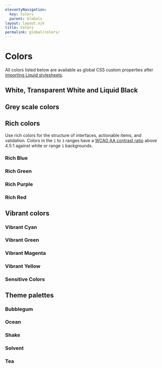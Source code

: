 ```yaml
---
eleventyNavigation:
  key: Colors
  parent: Globals
layout: layout.njk
title: Colors
permalink: global/colors/
---
```


# Colors

All colors listed below are available as global CSS custom properties after [importing Liquid stylesheets](introduction/getting-started/#import-stylesheets).

## White, Transparent White and Liquid Black

<docs-color var="--ld-col-wht"></docs-color>
<docs-color var="--ld-col-wht-alpha-highest"></docs-color>
<docs-color var="--ld-col-wht-alpha-high"></docs-color>
<docs-color is-transparent var="--ld-col-wht-alpha-medium"></docs-color>
<docs-color is-transparent var="--ld-col-wht-alpha-low"></docs-color>
<docs-color is-transparent var="--ld-col-wht-alpha-lowest"></docs-color>
<docs-color var="--ld-col-neutral"></docs-color>

## Grey scale colors

<docs-color var="--ld-col-neutral-010"></docs-color>
<docs-color var="--ld-col-neutral-050"></docs-color>
<docs-color var="--ld-col-neutral-100"></docs-color>
<docs-color var="--ld-col-neutral-200"></docs-color>
<docs-color var="--ld-col-neutral-300"></docs-color>
<docs-color var="--ld-col-neutral-400"></docs-color>
<docs-color var="--ld-col-neutral-500"></docs-color>
<docs-color var="--ld-col-neutral-600"></docs-color>
<docs-color var="--ld-col-neutral-700"></docs-color>
<docs-color var="--ld-col-neutral-800"></docs-color>
<docs-color var="--ld-col-neutral-900"></docs-color>

## Rich colors

Use rich colors for the structure of interfaces, actionable items, and validation. Colors in the `1` to `3` ranges have a [WCAG AA contrast ratio](https://www.w3.org/TR/UNDERSTANDING-WCAG20/visual-audio-contrast-contrast.html) above 4.5:1 against white or range `1` backgrounds.

### Rich Blue

<docs-color var="--ld-col-rb-010"></docs-color>
<docs-color var="--ld-col-rb-050"></docs-color>
<docs-color var="--ld-col-rb-100"></docs-color>
<docs-color var="--ld-col-rb-200"></docs-color>
<docs-color var="--ld-col-rb-300"></docs-color>
<docs-color var="--ld-col-rb-400"></docs-color>
<docs-color var="--ld-col-rb-500"></docs-color>
<docs-color var="--ld-col-rb-600"></docs-color>
<docs-color var="--ld-col-rb-700"></docs-color>
<docs-color var="--ld-col-rb-800"></docs-color>
<docs-color var="--ld-col-rb-900"></docs-color>
<docs-color is-transparent var="--ld-col-rb-alpha-low"></docs-color>
<docs-color is-transparent var="--ld-col-rb-alpha-lowest"></docs-color>

### Rich Green

<docs-color var="--ld-col-rg-010"></docs-color>
<docs-color var="--ld-col-rg-050"></docs-color>
<docs-color var="--ld-col-rg-100"></docs-color>
<docs-color var="--ld-col-rg-200"></docs-color>
<docs-color var="--ld-col-rg-300"></docs-color>
<docs-color var="--ld-col-rg-400"></docs-color>
<docs-color var="--ld-col-rg-500"></docs-color>
<docs-color var="--ld-col-rg-600"></docs-color>
<docs-color var="--ld-col-rg-700"></docs-color>
<docs-color var="--ld-col-rg-800"></docs-color>
<docs-color var="--ld-col-rg-900"></docs-color>
<docs-color is-transparent var="--ld-col-rg-alpha-low"></docs-color>
<docs-color is-transparent var="--ld-col-rg-alpha-lowest"></docs-color>

### Rich Purple

<docs-color var="--ld-col-rp-010"></docs-color>
<docs-color var="--ld-col-rp-050"></docs-color>
<docs-color var="--ld-col-rp-100"></docs-color>
<docs-color var="--ld-col-rp-200"></docs-color>
<docs-color var="--ld-col-rp-300"></docs-color>
<docs-color var="--ld-col-rp-400"></docs-color>
<docs-color var="--ld-col-rp-500"></docs-color>
<docs-color var="--ld-col-rp-600"></docs-color>
<docs-color var="--ld-col-rp-700"></docs-color>
<docs-color var="--ld-col-rp-800"></docs-color>
<docs-color var="--ld-col-rp-900"></docs-color>
<docs-color is-transparent var="--ld-col-rp-alpha-low"></docs-color>
<docs-color is-transparent var="--ld-col-rp-alpha-lowest"></docs-color>

### Rich Red

<docs-color var="--ld-col-rr-010"></docs-color>
<docs-color var="--ld-col-rr-050"></docs-color>
<docs-color var="--ld-col-rr-100"></docs-color>
<docs-color var="--ld-col-rr-200"></docs-color>
<docs-color var="--ld-col-rr-300"></docs-color>
<docs-color var="--ld-col-rr-400"></docs-color>
<docs-color var="--ld-col-rr-500"></docs-color>
<docs-color var="--ld-col-rr-600"></docs-color>
<docs-color var="--ld-col-rr-700"></docs-color>
<docs-color var="--ld-col-rr-800"></docs-color>
<docs-color var="--ld-col-rr-900"></docs-color>
<docs-color is-transparent var="--ld-col-rr-alpha-low"></docs-color>
<docs-color is-transparent var="--ld-col-rr-alpha-lowest"></docs-color>

## Vibrant colors

### Vibrant Cyan

<docs-color var="--ld-col-vc-010"></docs-color>
<docs-color var="--ld-col-vc-050"></docs-color>
<docs-color var="--ld-col-vc-100"></docs-color>
<docs-color var="--ld-col-vc-200"></docs-color>
<docs-color var="--ld-col-vc-300"></docs-color>
<docs-color var="--ld-col-vc-400"></docs-color>
<docs-color var="--ld-col-vc-500"></docs-color>
<docs-color var="--ld-col-vc-600"></docs-color>
<docs-color var="--ld-col-vc-700"></docs-color>
<docs-color var="--ld-col-vc-800"></docs-color>
<docs-color var="--ld-col-vc-900"></docs-color>
<docs-color is-transparent var="--ld-col-vc-alpha-low"></docs-color>
<docs-color is-transparent var="--ld-col-vc-alpha-lowest"></docs-color>

### Vibrant Green

<docs-color var="--ld-col-vg-010"></docs-color>
<docs-color var="--ld-col-vg-050"></docs-color>
<docs-color var="--ld-col-vg-100"></docs-color>
<docs-color var="--ld-col-vg-200"></docs-color>
<docs-color var="--ld-col-vg-300"></docs-color>
<docs-color var="--ld-col-vg-400"></docs-color>
<docs-color var="--ld-col-vg-500"></docs-color>
<docs-color var="--ld-col-vg-600"></docs-color>
<docs-color var="--ld-col-vg-700"></docs-color>
<docs-color var="--ld-col-vg-800"></docs-color>
<docs-color var="--ld-col-vg-900"></docs-color>
<docs-color is-transparent var="--ld-col-vg-alpha-low"></docs-color>
<docs-color is-transparent var="--ld-col-vg-alpha-lowest"></docs-color>

### Vibrant Magenta

<docs-color var="--ld-col-vm-010"></docs-color>
<docs-color var="--ld-col-vm-050"></docs-color>
<docs-color var="--ld-col-vm-100"></docs-color>
<docs-color var="--ld-col-vm-200"></docs-color>
<docs-color var="--ld-col-vm-300"></docs-color>
<docs-color var="--ld-col-vm-400"></docs-color>
<docs-color var="--ld-col-vm-500"></docs-color>
<docs-color var="--ld-col-vm-600"></docs-color>
<docs-color var="--ld-col-vm-700"></docs-color>
<docs-color var="--ld-col-vm-800"></docs-color>
<docs-color var="--ld-col-vm-900"></docs-color>
<docs-color is-transparent var="--ld-col-vm-alpha-low"></docs-color>
<docs-color is-transparent var="--ld-col-vm-alpha-lowest"></docs-color>

### Vibrant Yellow

<docs-color var="--ld-col-vy-010"></docs-color>
<docs-color var="--ld-col-vy-050"></docs-color>
<docs-color var="--ld-col-vy-100"></docs-color>
<docs-color var="--ld-col-vy-200"></docs-color>
<docs-color var="--ld-col-vy-300"></docs-color>
<docs-color var="--ld-col-vy-400"></docs-color>
<docs-color var="--ld-col-vy-500"></docs-color>
<docs-color var="--ld-col-vy-600"></docs-color>
<docs-color var="--ld-col-vy-700"></docs-color>
<docs-color var="--ld-col-vy-800"></docs-color>
<docs-color var="--ld-col-vy-900"></docs-color>
<docs-color is-transparent var="--ld-col-vy-alpha-low"></docs-color>
<docs-color is-transparent var="--ld-col-vy-alpha-lowest"></docs-color>

### Sensitive Colors

<docs-color var="--ld-col-sb"></docs-color>
<docs-color var="--ld-col-sg"></docs-color>
<docs-color var="--ld-col-sp"></docs-color>
<docs-color var="--ld-col-sy"></docs-color>

## Theme palettes

### Bubblegum

<docs-color var="--ld-thm-bubblegum-primary-focus"></docs-color>
<docs-color var="--ld-thm-bubblegum-primary"></docs-color>
<docs-color var="--ld-thm-bubblegum-primary-hover"></docs-color>
<docs-color var="--ld-thm-bubblegum-primary-active"></docs-color>
<docs-color is-transparent var="--ld-thm-bubblegum-primary-alpha-low"></docs-color>
<docs-color is-transparent var="--ld-thm-bubblegum-primary-alpha-lowest"></docs-color>
<docs-color var="--ld-thm-bubblegum-secondary-focus"></docs-color>
<docs-color var="--ld-thm-bubblegum-secondary"></docs-color>
<docs-color var="--ld-thm-bubblegum-secondary-hover"></docs-color>
<docs-color var="--ld-thm-bubblegum-secondary-active"></docs-color>
<docs-color var="--ld-thm-bubblegum-success-focus"></docs-color>
<docs-color var="--ld-thm-bubblegum-success"></docs-color>
<docs-color var="--ld-thm-bubblegum-success-hover"></docs-color>
<docs-color var="--ld-thm-bubblegum-success-active"></docs-color>
<docs-color var="--ld-thm-bubblegum-warning-focus"></docs-color>
<docs-color var="--ld-thm-bubblegum-warning"></docs-color>
<docs-color var="--ld-thm-bubblegum-warning-hover"></docs-color>
<docs-color var="--ld-thm-bubblegum-warning-active"></docs-color>
<docs-color var="--ld-thm-bubblegum-error-focus"></docs-color>
<docs-color var="--ld-thm-bubblegum-error"></docs-color>
<docs-color var="--ld-thm-bubblegum-error-hover"></docs-color>
<docs-color var="--ld-thm-bubblegum-error-active"></docs-color>

### Ocean

<docs-color var="--ld-thm-ocean-primary-focus"></docs-color>
<docs-color var="--ld-thm-ocean-primary"></docs-color>
<docs-color var="--ld-thm-ocean-primary-hover"></docs-color>
<docs-color var="--ld-thm-ocean-primary-active"></docs-color>
<docs-color is-transparent var="--ld-thm-ocean-primary-alpha-low"></docs-color>
<docs-color is-transparent var="--ld-thm-ocean-primary-alpha-lowest"></docs-color>
<docs-color var="--ld-thm-ocean-secondary-focus"></docs-color>
<docs-color var="--ld-thm-ocean-secondary"></docs-color>
<docs-color var="--ld-thm-ocean-secondary-hover"></docs-color>
<docs-color var="--ld-thm-ocean-secondary-active"></docs-color>
<docs-color var="--ld-thm-ocean-success-focus"></docs-color>
<docs-color var="--ld-thm-ocean-success"></docs-color>
<docs-color var="--ld-thm-ocean-success-hover"></docs-color>
<docs-color var="--ld-thm-ocean-success-active"></docs-color>
<docs-color var="--ld-thm-ocean-warning-focus"></docs-color>
<docs-color var="--ld-thm-ocean-warning"></docs-color>
<docs-color var="--ld-thm-ocean-warning-hover"></docs-color>
<docs-color var="--ld-thm-ocean-warning-active"></docs-color>
<docs-color var="--ld-thm-ocean-error-focus"></docs-color>
<docs-color var="--ld-thm-ocean-error"></docs-color>
<docs-color var="--ld-thm-ocean-error-hover"></docs-color>
<docs-color var="--ld-thm-ocean-error-active"></docs-color>

### Shake

<docs-color var="--ld-thm-shake-primary-focus"></docs-color>
<docs-color var="--ld-thm-shake-primary"></docs-color>
<docs-color var="--ld-thm-shake-primary-hover"></docs-color>
<docs-color var="--ld-thm-shake-primary-active"></docs-color>
<docs-color is-transparent var="--ld-thm-shake-primary-alpha-low"></docs-color>
<docs-color is-transparent var="--ld-thm-shake-primary-alpha-lowest"></docs-color>
<docs-color var="--ld-thm-shake-secondary-focus"></docs-color>
<docs-color var="--ld-thm-shake-secondary"></docs-color>
<docs-color var="--ld-thm-shake-secondary-hover"></docs-color>
<docs-color var="--ld-thm-shake-secondary-active"></docs-color>
<docs-color var="--ld-thm-shake-success-focus"></docs-color>
<docs-color var="--ld-thm-shake-success"></docs-color>
<docs-color var="--ld-thm-shake-success-hover"></docs-color>
<docs-color var="--ld-thm-shake-success-active"></docs-color>
<docs-color var="--ld-thm-shake-warning-focus"></docs-color>
<docs-color var="--ld-thm-shake-warning"></docs-color>
<docs-color var="--ld-thm-shake-warning-hover"></docs-color>
<docs-color var="--ld-thm-shake-warning-active"></docs-color>
<docs-color var="--ld-thm-shake-error-focus"></docs-color>
<docs-color var="--ld-thm-shake-error"></docs-color>
<docs-color var="--ld-thm-shake-error-hover"></docs-color>
<docs-color var="--ld-thm-shake-error-active"></docs-color>

### Solvent

<docs-color var="--ld-thm-solvent-primary-focus"></docs-color>
<docs-color var="--ld-thm-solvent-primary"></docs-color>
<docs-color var="--ld-thm-solvent-primary-hover"></docs-color>
<docs-color var="--ld-thm-solvent-primary-active"></docs-color>
<docs-color is-transparent var="--ld-thm-solvent-primary-alpha-low"></docs-color>
<docs-color is-transparent var="--ld-thm-solvent-primary-alpha-lowest"></docs-color>
<docs-color var="--ld-thm-solvent-secondary-focus"></docs-color>
<docs-color var="--ld-thm-solvent-secondary"></docs-color>
<docs-color var="--ld-thm-solvent-secondary-hover"></docs-color>
<docs-color var="--ld-thm-solvent-secondary-active"></docs-color>
<docs-color var="--ld-thm-solvent-success-focus"></docs-color>
<docs-color var="--ld-thm-solvent-success"></docs-color>
<docs-color var="--ld-thm-solvent-success-hover"></docs-color>
<docs-color var="--ld-thm-solvent-success-active"></docs-color>
<docs-color var="--ld-thm-solvent-warning-focus"></docs-color>
<docs-color var="--ld-thm-solvent-warning"></docs-color>
<docs-color var="--ld-thm-solvent-warning-hover"></docs-color>
<docs-color var="--ld-thm-solvent-warning-active"></docs-color>
<docs-color var="--ld-thm-solvent-error-focus"></docs-color>
<docs-color var="--ld-thm-solvent-error"></docs-color>
<docs-color var="--ld-thm-solvent-error-hover"></docs-color>
<docs-color var="--ld-thm-solvent-error-active"></docs-color>

### Tea

<docs-color var="--ld-thm-tea-primary-focus"></docs-color>
<docs-color var="--ld-thm-tea-primary"></docs-color>
<docs-color var="--ld-thm-tea-primary-hover"></docs-color>
<docs-color var="--ld-thm-tea-primary-active"></docs-color>
<docs-color is-transparent var="--ld-thm-tea-primary-alpha-low"></docs-color>
<docs-color is-transparent var="--ld-thm-tea-primary-alpha-lowest"></docs-color>
<docs-color var="--ld-thm-tea-secondary-focus"></docs-color>
<docs-color var="--ld-thm-tea-secondary"></docs-color>
<docs-color var="--ld-thm-tea-secondary-hover"></docs-color>
<docs-color var="--ld-thm-tea-secondary-active"></docs-color>
<docs-color var="--ld-thm-tea-success-focus"></docs-color>
<docs-color var="--ld-thm-tea-success"></docs-color>
<docs-color var="--ld-thm-tea-success-hover"></docs-color>
<docs-color var="--ld-thm-tea-success-active"></docs-color>
<docs-color var="--ld-thm-tea-warning-focus"></docs-color>
<docs-color var="--ld-thm-tea-warning"></docs-color>
<docs-color var="--ld-thm-tea-warning-hover"></docs-color>
<docs-color var="--ld-thm-tea-warning-active"></docs-color>
<docs-color var="--ld-thm-tea-error-focus"></docs-color>
<docs-color var="--ld-thm-tea-error"></docs-color>
<docs-color var="--ld-thm-tea-error-hover"></docs-color>
<docs-color var="--ld-thm-tea-error-active"></docs-color>
